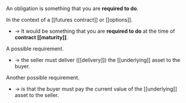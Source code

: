 An obligation is something that you are **required to do**.  

In the context of a [[futures contract]] or [[options]].

* -> It would be something that you are **required to do** at the time of **contract [[maturity]]**.  


A possible requirement.  

* -> the seller must deliver ([[delivery]]) the [[underlying]] asset to the buyer.

Another possible requirement.  
* -> is that the buyer must pay the current value of the [[underlying]] asset to the seller.